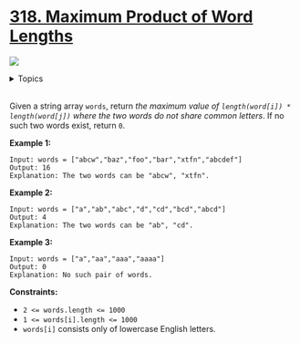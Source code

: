 # [318. Maximum Product of Word Lengths](https://leetcode-cn.com/problems/maximum-product-of-word-lengths/)

![](https://img.shields.io/badge/Difficulty-Medium-F8AF40.svg)

<details>
<summary>Topics</summary>

* [`Array`](https://leetcode.com/tag/array/)
* [`String`](https://leetcode.com/tag/string/)
* [`Bit Manipulation`](https://leetcode.com/tag/bit-manipulation/)

</details>
<br />

Given a string array `words`, return *the maximum value of `length(word[i]) * length(word[j])` where the two words do not share common letters*. If no such two words exist, return `0`.

**Example 1:**

```
Input: words = ["abcw","baz","foo","bar","xtfn","abcdef"]
Output: 16
Explanation: The two words can be "abcw", "xtfn".
```

**Example 2:**

```
Input: words = ["a","ab","abc","d","cd","bcd","abcd"]
Output: 4
Explanation: The two words can be "ab", "cd".
```

**Example 3:**

```
Input: words = ["a","aa","aaa","aaaa"]
Output: 0
Explanation: No such pair of words.
```

**Constraints:**

 + `2 <= words.length <= 1000`
 + `1 <= words[i].length <= 1000`
 + `words[i]` consists only of lowercase English letters.
